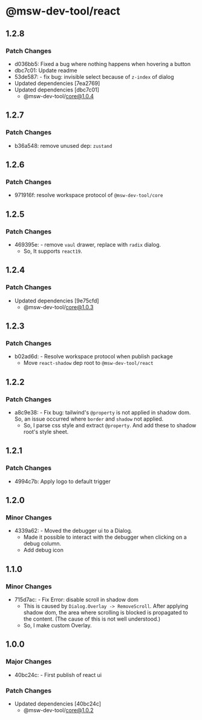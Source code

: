 # @msw-dev-tool/react

## 1.2.8

### Patch Changes

- d036bb5: Fixed a bug where nothing happens when hovering a button
- dbc7c01: Update readme
- 53de587: - fix bug: invisible select because of `z-index` of dialog
- Updated dependencies [7ea2769]
- Updated dependencies [dbc7c01]
  - @msw-dev-tool/core@1.0.4

## 1.2.7

### Patch Changes

- b36a548: remove unused dep: `zustand`

## 1.2.6

### Patch Changes

- 971916f: resolve workspace protocol of `@msw-dev-tool/core`

## 1.2.5

### Patch Changes

- 469395e: - remove `vaul` drawer, replace with `radix` dialog.
  - So, It supports `react19`.

## 1.2.4

### Patch Changes

- Updated dependencies [9e75cfd]
  - @msw-dev-tool/core@1.0.3

## 1.2.3

### Patch Changes

- b02ad6d: - Resolve workspace protocol when publish package
  - Move `react-shadow` dep root to `@msw-dev-tool/react`

## 1.2.2

### Patch Changes

- a8c9e38: - Fix bug: tailwind's `@property` is not applied in shadow dom. So, an issue occurred where `border` and `shadow` not applied.
  - So, I parse css style and extract `@property`. And add these to shadow root's style sheet.

## 1.2.1

### Patch Changes

- 4994c7b: Apply logo to default trigger

## 1.2.0

### Minor Changes

- 4339a62: - Moved the debugger ui to a Dialog.
  - Made it possible to interact with the debugger when clicking on a debug column.
  - Add debug icon

## 1.1.0

### Minor Changes

- 715d7ac: - Fix Error: disable scroll in shadow dom
  - This is caused by `Dialog.Overlay -> RemoveScroll`. After applying shadow dom, the area where scrolling is blocked is propagated to the content. (The cause of this is not well understood.)
  - So, I make custom Overlay.

## 1.0.0

### Major Changes

- 40bc24c: - First publish of react ui

### Patch Changes

- Updated dependencies [40bc24c]
  - @msw-dev-tool/core@1.0.2
